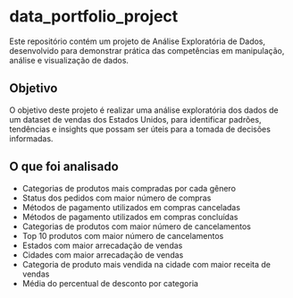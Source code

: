 # data_portfolio_project
Este repositório contém um projeto de Análise Exploratória de Dados, desenvolvido para demonstrar prática das competências em manipulação, análise e visualização de dados.

## Objetivo

O objetivo deste projeto é realizar uma análise exploratória dos dados de um dataset de vendas dos Estados Unidos, para identificar padrões, tendências e insights que possam ser úteis para a tomada de decisões informadas. 

## O que foi analisado

- Categorias de produtos mais compradas por cada gênero
- Status dos pedidos com maior número de compras
- Métodos de pagamento utilizados em compras canceladas
- Métodos de pagamento utilizados em compras concluídas
- Categorias de produtos com maior número de cancelamentos
- Top 10 produtos com maior número de cancelamentos
- Estados com maior arrecadação de vendas
- Cidades com maior arrecadação de vendas
- Categoria de produto mais vendida na cidade com maior receita de vendas
- Média do percentual de desconto por categoria
